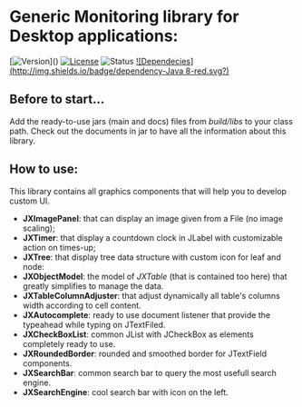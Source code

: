 # Generic Monitoring library for Desktop applications:
[![Version](http://img.shields.io/badge/version-1.5.3-blue.svg?)]() [![License](http://img.shields.io/badge/license-MIT-blue.svg)](http://opensource.org/licenses/MIT) ![Status](http://img.shields.io/badge/build-STABLE-green.svg) 
[![Dependecies](http://img.shields.io/badge/dependency-Java 8-red.svg?)](http://www.oracle.com/technetwork/java/javase/downloads/jre8-downloads-2133155.html)

## Before to start...
Add the ready-to-use jars (main and docs) files from *build/libs* to your class path. 
Check out the documents in jar to have all the information about this library.

## How to use:
This library contains all graphics components that will help you to develop custom UI.

*   **JXImagePanel**: that can display an image given from a File (no image scaling);
*   **JXTimer**: that display a countdown clock in JLabel with customizable action on times-up;
*   **JXTree**: that display tree data structure with custom icon for leaf and node:
*   **JXObjectModel**: the model of *JXTable* (that is contained too here) that greatly simplifies to manage the data.
*   **JXTableColumnAdjuster**: that adjust dynamically all table's columns width according to cell content. 
*   **JXAutocomplete**: ready to use document listener that provide the typeahead while typing on JTextFiled.
*   **JXCheckBoxList**: common JList with JCheckBox as elements completely ready to use.
*   **JXRoundedBorder**: rounded and smoothed border for JTextField components.
*   **JXSearchBar**: common search bar to query the most usefull search engine.
*   **JXSearchEngine**: cool search bar with icon on the left.